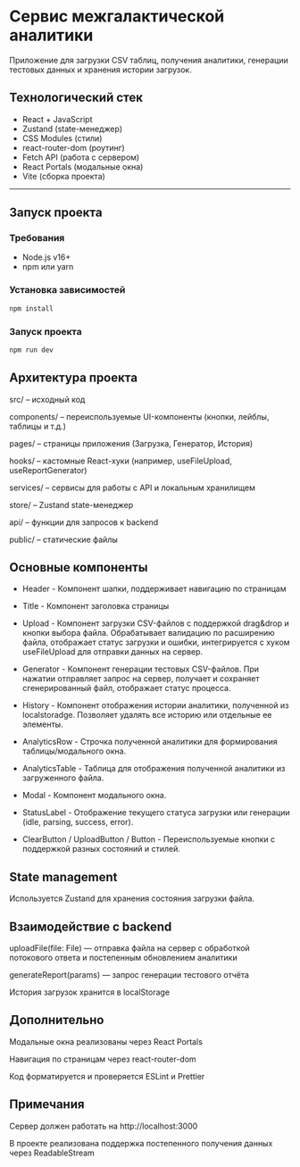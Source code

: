 # Сервис межгалактической аналитики

Приложение для загрузки CSV таблиц, получения аналитики, генерации тестовых данных и хранения истории загрузок.  

## Технологический стек
- React + JavaScript  
- Zustand (state-менеджер)  
- CSS Modules (стили)  
- react-router-dom (роутинг)  
- Fetch API (работа с сервером)  
- React Portals (модальные окна)  
- Vite (сборка проекта)  

---

## Запуск проекта

### Требования
- Node.js v16+  
- npm или yarn  

### Установка зависимостей
```bash
npm install
```

### Запуск проекта
```bash
npm run dev
```

## Архитектура проекта
src/ – исходный код

components/ – переиспользуемые UI-компоненты (кнопки, лейблы, таблицы и т.д.)

pages/ – страницы приложения (Загрузка, Генератор, История)

hooks/ – кастомные React-хуки (например, useFileUpload, useReportGenerator)

services/ – сервисы для работы с API и локальным хранилищем

store/ – Zustand state-менеджер

api/ – функции для запросов к backend

public/ – статические файлы

## Основные компоненты
- Header - Компонент шапки, поддерживает навигацию по страницам

- Title - Компонент заголовка страницы

- Upload - 
Компонент загрузки CSV-файлов с поддержкой drag&drop и кнопки выбора файла.
Обрабатывает валидацию по расширению файла, отображает статус загрузки и ошибки, интегрируется с хуком useFileUpload для отправки данных на сервер.

- Generator -
Компонент генерации тестовых CSV-файлов. При нажатии отправляет запрос на сервер, получает и сохраняет сгенерированный файл, отображает статус процесса.

- History - Компонент отображения истории аналитики, полученной из localstoradge. Позволяет удалять все историю или отдельные ее элементы.

- AnalyticsRow -
Строчка полученной аналитики для формирования таблицы/модального окна.

- AnalyticsTable - 
Таблица для отображения полученной аналитики из загруженного файла.

- Modal - Компонент модального окна.

- StatusLabel - 
Отображение текущего статуса загрузки или генерации (idle, parsing, success, error).

- ClearButton / UploadButton / Button - 
Переиспользуемые кнопки с поддержкой разных состояний и стилей.

## State management
Используется Zustand для хранения состояния загрузки файла.

## Взаимодействие с backend
uploadFile(file: File) — отправка файла на сервер с обработкой потокового ответа и постепенным обновлением аналитики

generateReport(params) — запрос генерации тестового отчёта

История загрузок хранится в localStorage

## Дополнительно
Модальные окна реализованы через React Portals

Навигация по страницам через react-router-dom

Код форматируется и проверяется ESLint и Prettier


## Примечания
Сервер должен работать на http://localhost:3000

В проекте реализована поддержка постепенного получения данных через ReadableStream
